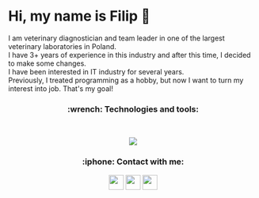 # Hi, my name is Filip :wave:
I am veterinary diagnostician and team leader in one of the largest veterinary laboratories in Poland.
<br>I have 3+ years of experience in this industry and after this time, I decided to make some changes.
<br>I have been interested in IT industry for several years.
<br>Previously, I treated programming as a hobby, but now I want to turn my interest into job. That's my goal!

<h3 align="center">:wrench: Technologies and tools:</h3>
<br>
<p align="center">
    <img src="https://skillicons.dev/icons?i=html,css,sass,js,react,git,vscode" />
</p>

<h3 align="center">:iphone: Contact with me:</h3>
<p align="center">
    <a href="https://www.linkedin.com/in/filipzebrowski/"><img src="https://cdn2.iconfinder.com/data/icons/social-media-applications/64/social_media_applications_14-linkedin-512.png" width="30px"></a>
    <a href="https://www.facebook.com/f.zebrowski/"><img src="https://cdn2.iconfinder.com/data/icons/social-media-2285/512/1_Facebook_colored_svg_copy-512.png" width="30px"></a>
    <a href="https://www.instagram.com/fil_ski9/"><img src="https://cdn3.iconfinder.com/data/icons/2018-social-media-logotypes/1000/2018_social_media_popular_app_logo_instagram-512.png" width="30px"></a>
</p>
